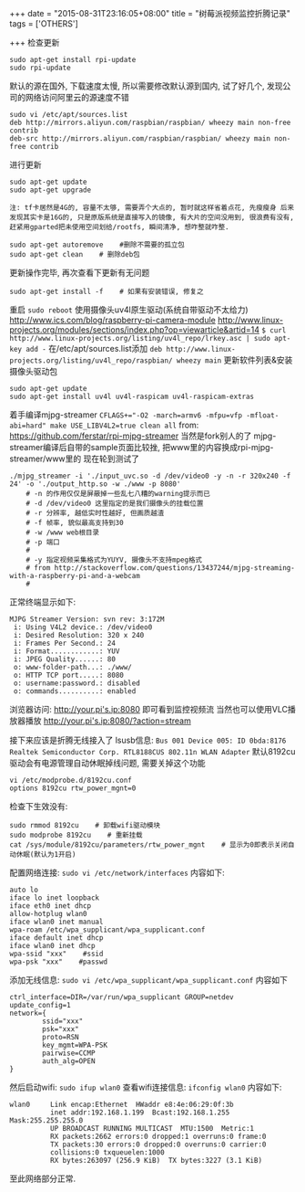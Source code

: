 +++
date = "2015-08-31T23:16:05+08:00"
title = "树莓派视频监控折腾记录"
tags = ['OTHERS']

+++
检查更新
```
sudo apt-get install rpi-update
sudo rpi-update
```
默认的源在国外, 下载速度太慢, 所以需要修改默认源到国内, 试了好几个, 发现公司的网络访问阿里云的源速度不错
```
sudo vi /etc/apt/sources.list
deb http://mirrors.aliyun.com/raspbian/raspbian/ wheezy main non-free contrib
deb-src http://mirrors.aliyun.com/raspbian/raspbian/ wheezy main non-free contrib
```
进行更新
```
sudo apt-get update
sudo apt-get upgrade
```

<!--more-->

`注: tf卡居然是4G的, 容量不太够, 需要弄个大点的, 暂时就这样省着点花, 先瘦瘦身
后来发现其实卡是16G的, 只是原版系统是直接写入的镜像, 有大片的空间没用到, 很浪费有没有, 赶紧用gparted把未使用空间划给/rootfs, 瞬间清净, 想咋整就咋整.`
```
sudo apt-get autoremove    #删除不需要的孤立包
sudo apt-get clean    # 删除deb包
```
更新操作完毕, 再次查看下更新有无问题
```
sudo apt-get install -f    # 如果有安装错误, 修复之
```
重启
`sudo reboot`
使用摄像头uv4l原生驱动(系统自带驱动不太给力)
http://www.ics.com/blog/raspberry-pi-camera-module
http://www.linux-projects.org/modules/sections/index.php?op=viewarticle&artid=14
`$ curl http://www.linux-projects.org/listing/uv4l_repo/lrkey.asc | sudo apt-key add -`
在/etc/apt/sources.list添加
`deb http://www.linux-projects.org/listing/uv4l_repo/raspbian/ wheezy main`
更新软件列表&安装摄像头驱动包
```
sudo apt-get update
sudo apt-get install uv4l uv4l-raspicam uv4l-raspicam-extras
```
着手编译mjpg-streamer
`CFLAGS+="-O2 -march=armv6 -mfpu=vfp -mfloat-abi=hard" make USE_LIBV4L2=true clean all`
from: https://github.com/ferstar/rpi-mjpg-streamer 当然是fork别人的了
mjpg-streamer编译后自带的sample页面比较挫, 把www里的内容换成rpi-mjpg-streamer/www里的
现在轮到测试了
```
./mjpg_streamer -i './input_uvc.so -d /dev/video0 -y -n -r 320x240 -f 24' -o './output_http.so -w ./www -p 8080'
    # -n 的作用仅仅是屏蔽掉一些乱七八糟的warning提示而已
    # -d /dev/video0 这里指定的是我们摄像头的挂载位置
    # -r 分辨率, 越低实时性越好, 但画质越渣
    # -f 帧率, 貌似最高支持到30
    # -w /www web根目录
    # -p 端口
    #
    # -y 指定视频采集格式为YUYV, 摄像头不支持mpeg格式
    # from http://stackoverflow.com/questions/13437244/mjpg-streaming-with-a-raspberry-pi-and-a-webcam
    #
```
正常终端显示如下:
```
MJPG Streamer Version: svn rev: 3:172M
 i: Using V4L2 device.: /dev/video0
 i: Desired Resolution: 320 x 240
 i: Frames Per Second.: 24
 i: Format............: YUV
 i: JPEG Quality......: 80
 o: www-folder-path...: ./www/
 o: HTTP TCP port.....: 8080
 o: username:password.: disabled
 o: commands..........: enabled
```
浏览器访问: http://your.pi's.ip:8080 即可看到监控视频流
当然也可以使用VLC播放器播放 http://your.pi's.ip:8080/?action=stream

接下来应该是折腾无线接入了
lsusb信息:
`Bus 001 Device 005: ID 0bda:8176 Realtek Semiconductor Corp. RTL8188CUS 802.11n WLAN Adapter`
默认8192cu驱动会有电源管理自动休眠掉线问题, 需要关掉这个功能
```
vi /etc/modprobe.d/8192cu.conf
options 8192cu rtw_power_mgnt=0
```
检查下生效没有:
```
sudo rmmod 8192cu    # 卸载wifi驱动模块
sudo modprobe 8192cu    # 重新挂载
cat /sys/module/8192cu/parameters/rtw_power_mgnt    # 显示为0即表示关闭自动休眠(默认为1开启)
```
配置网络连接:
`sudo vi /etc/network/interfaces`
内容如下:
```
auto lo
iface lo inet loopback
iface eth0 inet dhcp
allow-hotplug wlan0
iface wlan0 inet manual
wpa-roam /etc/wpa_supplicant/wpa_supplicant.conf
iface default inet dhcp
iface wlan0 inet dhcp
wpa-ssid "xxx"    #ssid
wpa-psk "xxx"    #passwd
```
添加无线信息:
`sudo vi /etc/wpa_supplicant/wpa_supplicant.conf`
内容如下
```
ctrl_interface=DIR=/var/run/wpa_supplicant GROUP=netdev
update_config=1
network={
        ssid="xxx"
        psk="xxx"
        proto=RSN
        key_mgmt=WPA-PSK
        pairwise=CCMP
        auth_alg=OPEN
}
```
然后启动wifi:
`sudo ifup wlan0`
查看wifi连接信息:
`ifconfig wlan0`
内容如下:
```
wlan0     Link encap:Ethernet  HWaddr e8:4e:06:29:0f:3b  
          inet addr:192.168.1.199  Bcast:192.168.1.255  Mask:255.255.255.0
          UP BROADCAST RUNNING MULTICAST  MTU:1500  Metric:1
          RX packets:2662 errors:0 dropped:1 overruns:0 frame:0
          TX packets:30 errors:0 dropped:0 overruns:0 carrier:0
          collisions:0 txqueuelen:1000
          RX bytes:263097 (256.9 KiB)  TX bytes:3227 (3.1 KiB)
```
至此网络部分正常.
